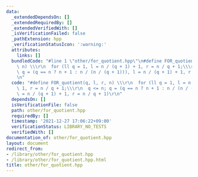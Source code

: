 ```yaml
---
data:
  _extendedDependsOn: []
  _extendedRequiredBy: []
  _extendedVerifiedWith: []
  _isVerificationFailed: false
  _pathExtension: hpp
  _verificationStatusIcon: ':warning:'
  attributes:
    links: []
  bundledCode: "#line 1 \"other/for_quotient.hpp\"\n#define FOR_quotient(q, l, r,\
    \ n) \\\r\n  for (ll q = 1, l = n / (q + 1) + 1, r = n / q + 1;\\\r\n  q <= n;\
    \ q = (q == n ? n + 1 : n / (n / (q + 1))), l = n / (q + 1) + 1, r = n / q + 1)\r\
    \n"
  code: "#define FOR_quotient(q, l, r, n) \\\r\n  for (ll q = 1, l = n / (q + 1) +\
    \ 1, r = n / q + 1;\\\r\n  q <= n; q = (q == n ? n + 1 : n / (n / (q + 1))), l\
    \ = n / (q + 1) + 1, r = n / q + 1)\r\n"
  dependsOn: []
  isVerificationFile: false
  path: other/for_quotient.hpp
  requiredBy: []
  timestamp: '2021-12-27 17:06:22+09:00'
  verificationStatus: LIBRARY_NO_TESTS
  verifiedWith: []
documentation_of: other/for_quotient.hpp
layout: document
redirect_from:
- /library/other/for_quotient.hpp
- /library/other/for_quotient.hpp.html
title: other/for_quotient.hpp
---
```

